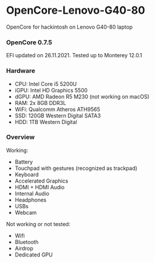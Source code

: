 # OpenCore-Lenovo-G40-80
OpenCore for hackintosh on Lenovo G40-80 laptop

### OpenCore 0.7.5
EFI updated on 26.11.2021. Tested up to Monterey 12.0.1

### Hardware
- CPU: Intel Core i5 5200U
- iGPU: Intel HD Graphics 5500
- dGPU: AMD Radeon R5 M230 (not working on macOS)
- RAM: 2x 8GB DDR3L
- WiFi: Qualcomm Atheros ATH9565
- SSD: 120GB Western Digital SATA3
- HDD: 1TB Western Digital

### Overview
Working:
- Battery
- Touchpad with gestures (recognized as trackpad)
- Keyboard
- Accelerated Graphics
- HDMI + HDMI Audio
- Internal Audio
- Headphones
- USBs
- Webcam

Not working or not tested:
- Wifi
- Bluetooth
- Airdrop
- Dedicated GPU
